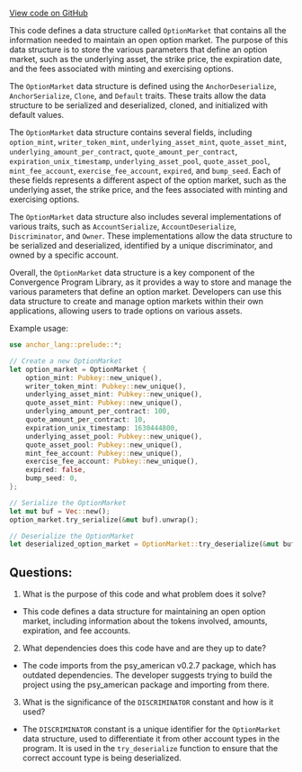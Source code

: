 [View code on GitHub](https://github.com/convergence-rfq/convergence-program-library/psyoptions-american-instrument/program/src/american_options.rs)

This code defines a data structure called `OptionMarket` that contains all the information needed to maintain an open option market. The purpose of this data structure is to store the various parameters that define an option market, such as the underlying asset, the strike price, the expiration date, and the fees associated with minting and exercising options. 

The `OptionMarket` data structure is defined using the `AnchorDeserialize`, `AnchorSerialize`, `Clone`, and `Default` traits. These traits allow the data structure to be serialized and deserialized, cloned, and initialized with default values. 

The `OptionMarket` data structure contains several fields, including `option_mint`, `writer_token_mint`, `underlying_asset_mint`, `quote_asset_mint`, `underlying_amount_per_contract`, `quote_amount_per_contract`, `expiration_unix_timestamp`, `underlying_asset_pool`, `quote_asset_pool`, `mint_fee_account`, `exercise_fee_account`, `expired`, and `bump_seed`. Each of these fields represents a different aspect of the option market, such as the underlying asset, the strike price, and the fees associated with minting and exercising options. 

The `OptionMarket` data structure also includes several implementations of various traits, such as `AccountSerialize`, `AccountDeserialize`, `Discriminator`, and `Owner`. These implementations allow the data structure to be serialized and deserialized, identified by a unique discriminator, and owned by a specific account. 

Overall, the `OptionMarket` data structure is a key component of the Convergence Program Library, as it provides a way to store and manage the various parameters that define an option market. Developers can use this data structure to create and manage option markets within their own applications, allowing users to trade options on various assets. 

Example usage:

```rust
use anchor_lang::prelude::*;

// Create a new OptionMarket
let option_market = OptionMarket {
    option_mint: Pubkey::new_unique(),
    writer_token_mint: Pubkey::new_unique(),
    underlying_asset_mint: Pubkey::new_unique(),
    quote_asset_mint: Pubkey::new_unique(),
    underlying_amount_per_contract: 100,
    quote_amount_per_contract: 10,
    expiration_unix_timestamp: 1630444800,
    underlying_asset_pool: Pubkey::new_unique(),
    quote_asset_pool: Pubkey::new_unique(),
    mint_fee_account: Pubkey::new_unique(),
    exercise_fee_account: Pubkey::new_unique(),
    expired: false,
    bump_seed: 0,
};

// Serialize the OptionMarket
let mut buf = Vec::new();
option_market.try_serialize(&mut buf).unwrap();

// Deserialize the OptionMarket
let deserialized_option_market = OptionMarket::try_deserialize(&mut buf.as_slice()).unwrap();
```
## Questions: 
 1. What is the purpose of this code and what problem does it solve?
- This code defines a data structure for maintaining an open option market, including information about the tokens involved, amounts, expiration, and fee accounts.

2. What dependencies does this code have and are they up to date?
- The code imports from the psy_american v0.2.7 package, which has outdated dependencies. The developer suggests trying to build the project using the psy_american package and importing from there.

3. What is the significance of the `DISCRIMINATOR` constant and how is it used?
- The `DISCRIMINATOR` constant is a unique identifier for the `OptionMarket` data structure, used to differentiate it from other account types in the program. It is used in the `try_deserialize` function to ensure that the correct account type is being deserialized.